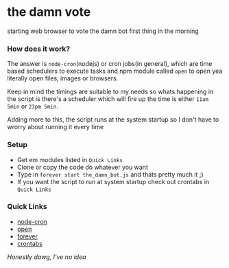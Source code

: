 # the damn vote
starting web browser to vote the damn bot first thing in the morning
### How does it work?
The answer is ``node-cron``(nodejs) or cron jobs(in general), which are time based schedulers to execute tasks and npm module called ``open`` to open yea literally open files, images or browsers.

Keep in mind the timings are suitable to my needs so whats happening in the script is there's a scheduler which will fire up the time is either ``11am 5min`` or ``23pm 5min``.

Adding more to this, the script runs at the system startup so I don't have to wrorry about running it every time
### Setup
- Get em modules listed in ``Quick Links``
- Clone or copy the code do whatever you want
- Type in ``forever start the_damn_bot.js`` and thats pretty much it ;)
- If you want the script to run at system startup check out crontabs in ``Quick Links``


### Quick Links
- [node-cron](https://www.npmjs.com/package/node-cron)
- [open](https://www.npmjs.com/package/open)
- [forever](https://www.npmjs.com/package/forever)
- [crontabs](https://kb.iu.edu/d/afiz)

*Honestly dawg, I've no idea*
